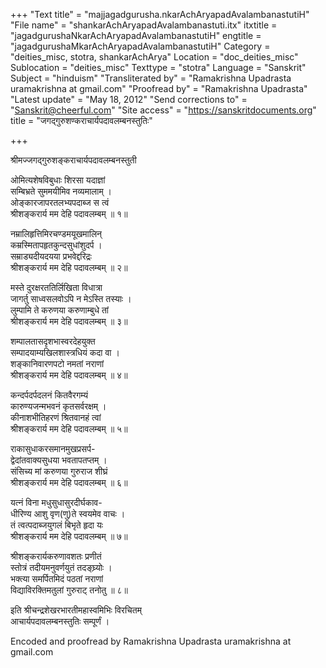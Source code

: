 +++
"Text title" = "majjagadgurusha.nkarAchAryapadAvalambanastutiH"
"File name" = "shankarAchAryapadAvalambanastuti.itx"
itxtitle = "jagadgurushaNkarAchAryapadAvalambanastutiH"
engtitle = "jagadgurushaMkarAchAryapadAvalambanastutiH"
Category = "deities_misc, stotra, shankarAchArya"
Location = "doc_deities_misc"
Sublocation = "deities_misc"
Texttype = "stotra"
Language = "Sanskrit"
Subject = "hinduism"
"Transliterated by" = "Ramakrishna Upadrasta uramakrishna at gmail.com"
"Proofread by" = "Ramakrishna Upadrasta"
"Latest update" = "May 18, 2012"
"Send corrections to" = "Sanskrit@cheerful.com"
"Site access" = "https://sanskritdocuments.org"
title = "जगद्गुरुशण्कराचार्यपदावलम्बनस्तुतिः"

+++
  
 श्रीमज्जगद्गुरुशङ्कराचार्यपदावलम्बनस्तुती   
  
ओमित्यशेषविबुधाः शिरसा यदाज्ञां  
सम्बिभ्रते सुममयीमिव नव्यमालाम् ।  
ओङ्कारजापरतलभ्यपदाब्ज स त्वं  
श्रीशङ्करार्य मम देहि पदावलम्बम् ॥ १॥  
  
नम्रालिहृत्तिमिरचण्डमयूखमालिन्  
कम्रस्मितापहृतकुन्दसुधांशुदर्प ।  
सम्राड्यदीयदयया प्रभवेद्दरिद्रः  
श्रीशङ्करार्य मम देहि पदावलम्बम् ॥ २॥  
  
मस्ते दुरक्षरततिर्लिखिता विधात्रा  
जागर्तु साध्वसलवोऽपि न मेऽस्ति तस्याः ।  
लुम्पामि ते करुणया करुणाम्बुधे तां  
श्रीशङ्करार्य मम देहि पदावलम्बम् ॥ ३॥  
  
शम्पालतासदृशभास्वरदेहयुक्त  
सम्पादयाम्यखिलशास्त्रधियं कदा वा ।  
शङ्कानिवारणपटो नमतां नराणां  
श्रीशङ्करार्य मम देहि पदावलम्बम् ॥ ४॥  
  
कन्दर्पदर्पदलनं कितवैरगम्यं  
कारुण्यजन्मभवनं कृतसर्वरक्षम् ।  
कीनाशभीतिहरणं श्रितवानहं त्वां  
श्रीशङ्करार्य मम देहि पदावलम्बम् ॥ ५॥  
  
राकासुधाकरसमानमुखप्रसर्प-  
द्वेदांतवाक्यसुधया भवतापतप्तम् ।  
संसिच्य मां करुणया गुरुराज शीघ्रं  
श्रीशङ्करार्य मम देहि पदावलम्बम् ॥ ६॥  
  
यत्नं विना मधुसुधासुरदीर्घकाव-  
धीरिण्य आशु वृण(णु)ते स्वयमेव वाचः ।  
तं त्वत्पदाब्जयुगलं बिभृते हृदा यः  
श्रीशङ्करार्य मम देहि पदावलम्बम् ॥ ७॥  
  
श्रीशङ्करार्यकरुणावशतः प्रणीतं  
स्तोत्रं तदीयमनुवर्णयुतं तदङ्घ्र्योः ।  
भक्त्या समर्पितमिदं पठतां नराणां  
विद्याविरक्तिमतुलां गुरुराट् तनोतु ॥ ८॥  
  
इति श्रीचन्द्रशेखरभारतीमहास्वमिभिः विरचितम्  
आचार्यपदावलम्बनस्तुतिः सम्पूर्णं ।  
  
  
Encoded and proofread by Ramakrishna Upadrasta uramakrishna at gmail.com   
  
